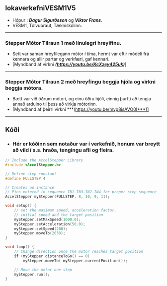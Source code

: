 ## lokaverkefniVESM1V5

- Hópur : ***Dagur Sigurðsson*** og ***Viktor Frans***.
-  VESM1, Tölvubraut, Tækniskólinn.

---

### Stepper Mótor Tilraun 1 með línulegri hreyifinu.
- Sett var saman hreyfilegann mótor í tíma, hermt var eftir módeli frá kennara og allir partar og verkfæri, gaf kennari.
- [Myndband af virkni ***(https://youtu.be/KcXzey425uk)***]

---

### Stepper Mótor Tilraun 2 með hreyfingu beggja hjóla og virkni beggja mótora.
- Bætt var við öðrum mótori, og einu öðru hjóli, einnig þurfti að tengja annað arduino til þess að virkja mótorinn.
- [Myndband af þeirri virkni ***(https://youtu.be/mvp8isAVO0I***)]

---
## Kóði
- ### Hér er kóðinn sem notaður var í verkefnið, honum var breytt að vild í s.s. hraða, tengingu afli og fleira.
```C
// Include the AccelStepper Library
#include <AccelStepper.h>

// Define step constant
#define FULLSTEP 4

// Creates an instance
// Pins entered in sequence IN1-IN3-IN2-IN4 for proper step sequence
AccelStepper myStepper(FULLSTEP, 8, 10, 9, 11);

void setup() {
	// set the maximum speed, acceleration factor,
	// initial speed and the target position
	myStepper.setMaxSpeed(1000.0);
	myStepper.setAcceleration(50.0);
	myStepper.setSpeed(200);
	myStepper.moveTo(2038);
}

void loop() {
	// Change direction once the motor reaches target position
	if (myStepper.distanceToGo() == 0) 
		myStepper.moveTo(-myStepper.currentPosition());

	// Move the motor one step
	myStepper.run();
}
```
